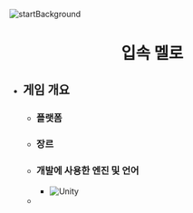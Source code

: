 ![startBackground](https://user-images.githubusercontent.com/69952837/177551799-29363f20-6600-4ee4-84e8-26a97f78bcbd.PNG)
<div align="center">
  <H1>입속 멜로</H1>
</div>

+ ## 게임 개요
  + ### 플랫폼
  + ### 장르
  + ### 개발에 사용한 엔진 및 언어 
    + <img alt="Unity" src ="https://img.shields.io/badge/Unity-E8E8E8.svg?&style=for-the-badge&logo=Unity&logoColor=black"/>
  + 
